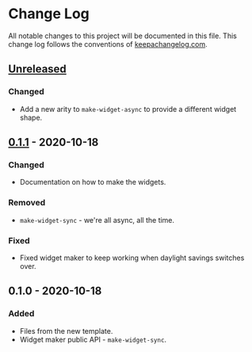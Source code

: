 # Change Log
All notable changes to this project will be documented in this file. This change log follows the conventions of [keepachangelog.com](http://keepachangelog.com/).

## [Unreleased]
### Changed
- Add a new arity to `make-widget-async` to provide a different widget shape.

## [0.1.1] - 2020-10-18
### Changed
- Documentation on how to make the widgets.

### Removed
- `make-widget-sync` - we're all async, all the time.

### Fixed
- Fixed widget maker to keep working when daylight savings switches over.

## 0.1.0 - 2020-10-18
### Added
- Files from the new template.
- Widget maker public API - `make-widget-sync`.

[Unreleased]: https://github.com/your-name/clj-anki-generator/compare/0.1.1...HEAD
[0.1.1]: https://github.com/your-name/clj-anki-generator/compare/0.1.0...0.1.1
